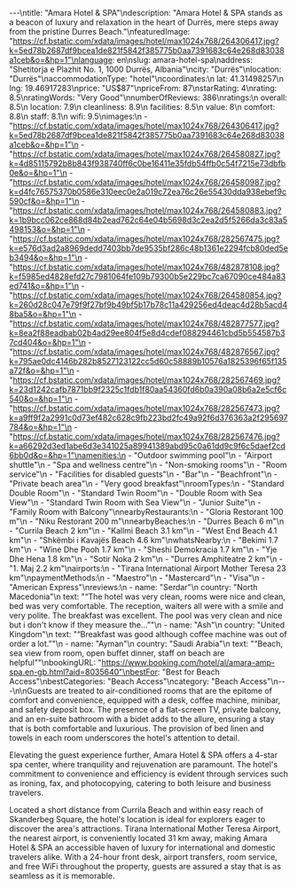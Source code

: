 ---\ntitle: "Amara Hotel & SPA"\ndescription: "Amara Hotel & SPA stands as a beacon of luxury and relaxation in the heart of Durrës, mere steps away from the pristine Durres Beach."\nfeaturedImage: "https://cf.bstatic.com/xdata/images/hotel/max1024x768/264306417.jpg?k=5ed78b2687df9bcea1de821f5842f385775b0aa7391683c64e268d83038a1ceb&o=&hp=1"\nlanguage: en\nslug: amara-hotel-spa\naddress: "Shetitorja e Plazhit No. 1, 1000 Durrës, Albania"\ncity: "Durrës"\nlocation: "Durrës"\naccommodationType: "hotel"\ncoordinates:\n  lat: 41.31498257\n  lng: 19.46917283\nprice: "US$87"\npriceFrom: 87\nstarRating: 4\nrating: 8.5\nratingWords: "Very Good"\nnumberOfReviews: 386\nratings:\n  overall: 8.5\n  location: 7.9\n  cleanliness: 8.9\n  facilities: 8.5\n  value: 8\n  comfort: 8.8\n  staff: 8.1\n  wifi: 9.5\nimages:\n  - "https://cf.bstatic.com/xdata/images/hotel/max1024x768/264306417.jpg?k=5ed78b2687df9bcea1de821f5842f385775b0aa7391683c64e268d83038a1ceb&o=&hp=1"\n  - "https://cf.bstatic.com/xdata/images/hotel/max1024x768/264580827.jpg?k=4d85115792b8b843f938740ff6c0be16411e35fdb54ffb0c54f7215e73dbfb0e&o=&hp=1"\n  - "https://cf.bstatic.com/xdata/images/hotel/max1024x768/264580987.jpg?k=d4fc76575370b0586e310eec0e2a019c72ea76c26e55430dda938ebef9c590cf&o=&hp=1"\n  - "https://cf.bstatic.com/xdata/images/hotel/max1024x768/264580883.jpg?k=1b9bcc062ce868d84b2ead762c64e04b5698d3c2ea2d5f5266da3c83a5498153&o=&hp=1"\n  - "https://cf.bstatic.com/xdata/images/hotel/max1024x768/282567475.jpg?k=e576d3ad2a8969dedd7403bb7de9535bf286c48b1361e2294fcb80ded5eb3494&o=&hp=1"\n  - "https://cf.bstatic.com/xdata/images/hotel/max1024x768/482878108.jpg?k=f5985ed4828efd27c7981064fe109b79300b5e229bc7ca67090ce484a83ed741&o=&hp=1"\n  - "https://cf.bstatic.com/xdata/images/hotel/max1024x768/264580854.jpg?k=260d28c047e79f9f27bf9b49bf5b17b78c11a429256ed4deac4d28b5acd48ba5&o=&hp=1"\n  - "https://cf.bstatic.com/xdata/images/hotel/max1024x768/482877577.jpg?k=8ea2f88eadbab02b4ad29ee804f5e8d4cdef088294461cbd5b554587b37cd404&o=&hp=1"\n  - "https://cf.bstatic.com/xdata/images/hotel/max1024x768/482876567.jpg?k=795ae0dc4146b282b8527123122cc5d60c58889b10576a1825396f65f135a72f&o=&hp=1"\n  - "https://cf.bstatic.com/xdata/images/hotel/max1024x768/282567469.jpg?k=23d1242cafb7871bb9f2325c1fdb1f80aa54360fd6b0a390a08b6a2e5cf6c540&o=&hp=1"\n  - "https://cf.bstatic.com/xdata/images/hotel/max1024x768/282567473.jpg?k=a9ff9f2a2991c0d73ef482c628c9fb223bd2fc49a92f6d376363a2f295697784&o=&hp=1"\n  - "https://cf.bstatic.com/xdata/images/hotel/max1024x768/282567476.jpg?k=a66292d3ed1abe6d3e341025a89941389abd95c0a61dd9c9f6c5daef2cd6bb0d&o=&hp=1"\namenities:\n  - "Outdoor swimming pool"\n  - "Airport shuttle"\n  - "Spa and wellness centre"\n  - "Non-smoking rooms"\n  - "Room service"\n  - "Facilities for disabled guests"\n  - "Bar"\n  - "Beachfront"\n  - "Private beach area"\n  - "Very good breakfast"\nroomTypes:\n  - "Standard Double Room"\n  - "Standard Twin Room"\n  - "Double Room with Sea View"\n  - "Standard Twin Room with Sea View"\n  - "Junior Suite"\n  - "Family Room with Balcony"\nnearbyRestaurants:\n  - "Gloria Restorant 100 m"\n  - "Niku Restorant 200 m"\nnearbyBeaches:\n  - "Durres Beach 6 m"\n  - "Currila Beach 2 km"\n  - "Kallmi Beach 3.1 km"\n  - "West End Beach 4.1 km"\n  - "Shkëmbi i Kavajës Beach 4.6 km"\nwhatsNearby:\n  - "Bekimi 1.7 km"\n  - "Wine Dhe Pooh 1.7 km"\n  - "Sheshi Demokracia 1.7 km"\n  - "Yje Dhe Hena 1.8 km"\n  - "Sotir Noka 2 km"\n  - "Durres Amphiteatre 2 km"\n  - "1. Maj 2.2 km"\nairports:\n  - "Tirana International Airport Mother Teresa 23 km"\npaymentMethods:\n  - "Maestro"\n  - "Mastercard"\n  - "Visa"\n  - "American Express"\nreviews:\n  - name: "Serdar"\n    country: "North Macedonia"\n    text: "“The hotel was very clean, rooms were nice and clean, bed was very comfortable. The reception, waiters all were with a smile and very polite. The breakfast was excellent. The pool was very clean and nice but i don't know if they measure the...”"\n  - name: "Ash"\n    country: "United Kingdom"\n    text: "“Breakfast was good although coffee machine was out of order a lot.”"\n  - name: "Ayman"\n    country: "Saudi Arabia"\n    text: "“Beach, sea view from room, open buffet dinner, staff on beach are helpful”"\nbookingURL: "https://www.booking.com/hotel/al/amara-amp-spa.en-gb.html?aid=8035640"\nbestFor: "Best for Beach Access"\nbestCategories: "Beach Access"\ncategory: "Beach Access"\n---\n\nGuests are treated to air-conditioned rooms that are the epitome of comfort and convenience, equipped with a desk, coffee machine, minibar, and safety deposit box. The presence of a flat-screen TV, private balcony, and an en-suite bathroom with a bidet adds to the allure, ensuring a stay that is both comfortable and luxurious. The provision of bed linen and towels in each room underscores the hotel's attention to detail.

Elevating the guest experience further, Amara Hotel & SPA offers a 4-star spa center, where tranquility and rejuvenation are paramount. The hotel's commitment to convenience and efficiency is evident through services such as ironing, fax, and photocopying, catering to both leisure and business travelers.

Located a short distance from Currila Beach and within easy reach of Skanderbeg Square, the hotel's location is ideal for explorers eager to discover the area's attractions. Tirana International Mother Teresa Airport, the nearest airport, is conveniently located 31 km away, making Amara Hotel & SPA an accessible haven of luxury for international and domestic travelers alike. With a 24-hour front desk, airport transfers, room service, and free WiFi throughout the property, guests are assured a stay that is as seamless as it is memorable.